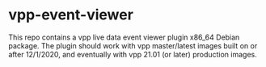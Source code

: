 # vpp-event-viewer

This repo contains a vpp live data event viewer plugin x86_64 Debian
package. The plugin should work with vpp master/latest images built on
or after 12/1/2020, and eventually with vpp 21.01 (or later)
production images.
